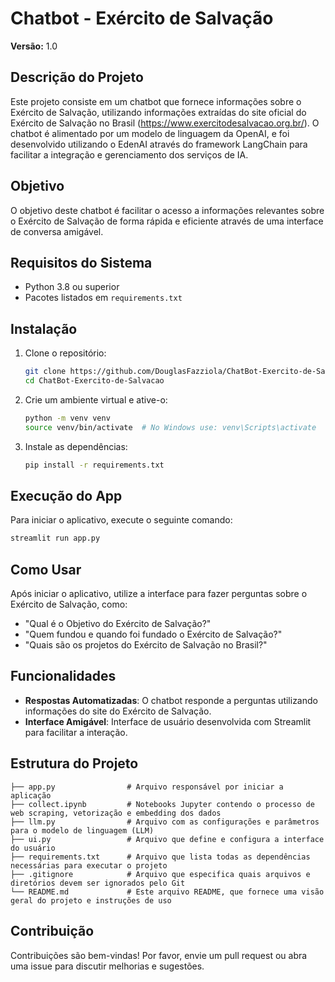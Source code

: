 # Chatbot - Exército de Salvação
**Versão:** 1.0

## Descrição do Projeto
Este projeto consiste em um chatbot que fornece informações sobre o Exército de Salvação, utilizando informações extraídas do site oficial do Exército de Salvação no Brasil (https://www.exercitodesalvacao.org.br/). O chatbot é alimentado por um modelo de linguagem da OpenAI, e foi desenvolvido utilizando o EdenAI através do framework LangChain para facilitar a integração e gerenciamento dos serviços de IA.

## Objetivo
O objetivo deste chatbot é facilitar o acesso a informações relevantes sobre o Exército de Salvação de forma rápida e eficiente através de uma interface de conversa amigável.

## Requisitos do Sistema
- Python 3.8 ou superior
- Pacotes listados em `requirements.txt`

## Instalação
1. Clone o repositório:
   ```bash
   git clone https://github.com/DouglasFazziola/ChatBot-Exercito-de-Salvacao.git
   cd ChatBot-Exercito-de-Salvacao
   ```

2. Crie um ambiente virtual e ative-o:
    ```bash
    python -m venv venv
    source venv/bin/activate  # No Windows use: venv\Scripts\activate
    ```

3. Instale as dependências:
    ```bash
    pip install -r requirements.txt
    ```

## Execução do App
Para iniciar o aplicativo, execute o seguinte comando:
```bash
streamlit run app.py
```

## Como Usar
Após iniciar o aplicativo, utilize a interface para fazer perguntas sobre o Exército de Salvação, como:
- "Qual é o Objetivo do Exército de Salvação?"
- "Quem fundou e quando foi fundado o Exército de Salvação?"
- "Quais são os projetos do Exército de Salvação no Brasil?"

## Funcionalidades
- **Respostas Automatizadas**: O chatbot responde a perguntas utilizando informações do site do Exército de Salvação.
- **Interface Amigável**: Interface de usuário desenvolvida com Streamlit para facilitar a interação.

## Estrutura do Projeto
 ```plaintext
 ├── app.py                # Arquivo responsável por iniciar a aplicação
 ├── collect.ipynb         # Notebooks Jupyter contendo o processo de web scraping, vetorização e embedding dos dados
 ├── llm.py                # Arquivo com as configurações e parâmetros para o modelo de linguagem (LLM)
 ├── ui.py                 # Arquivo que define e configura a interface do usuário
 ├── requirements.txt      # Arquivo que lista todas as dependências necessárias para executar o projeto
 ├── .gitignore            # Arquivo que especifica quais arquivos e diretórios devem ser ignorados pelo Git
 └── README.md             # Este arquivo README, que fornece uma visão geral do projeto e instruções de uso
 ```

## Contribuição
Contribuições são bem-vindas! Por favor, envie um pull request ou abra uma issue para discutir melhorias e sugestões.
